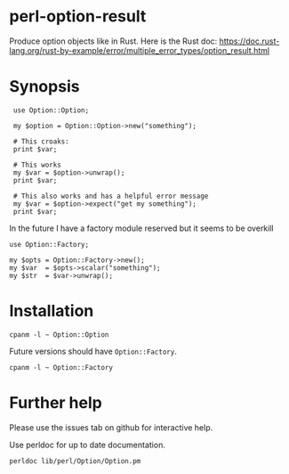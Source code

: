# perl-option-result

Produce option objects like in Rust.
Here is the Rust doc: https://doc.rust-lang.org/rust-by-example/error/multiple_error_types/option_result.html

# Synopsis

     use Option::Option;

     my $option = Option::Option->new("something");

     # This croaks:
     print $var;

     # This works
     my $var = $option->unwrap();
     print $var;

     # This also works and has a helpful error message
     my $var = $option->expect("get my something");
     print $var;

In the future I have a factory module reserved but it seems to be overkill

    use Option::Factory;

    my $opts = Option::Factory->new();
    my $var  = $opts->scalar("something");
    my $str  = $var->unwrap();

# Installation

    cpanm -l ~ Option::Option

Future versions should have `Option::Factory`.

    cpanm -l ~ Option::Factory

# Further help

Please use the issues tab on github for interactive help.

Use perldoc for up to date documentation.

```shell
perldoc lib/perl/Option/Option.pm
```
